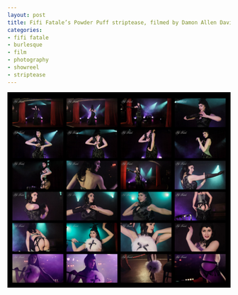 ```yaml
---
layout: post
title: Fifi Fatale’s Powder Puff striptease, filmed by Damon Allen Davison
categories:
- fifi fatale
- burlesque
- film
- photography
- showreel
- striptease
---
```

![](/tumblr_files/tumblr_lygywpBthz1r95zg4o1_1280.jpg)
